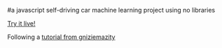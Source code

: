 #a javascript self-driving car machine learning project using no libraries

[Try it live!](https://traagel.github.io/js_machine_learning/)

Following a [tutorial from gniziemazity](https://github.com/gniziemazity/Self-driving-car)

